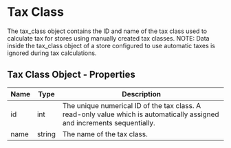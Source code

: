 # Tax Class

The tax_class object contains the ID and name of the tax class used to calculate tax for stores using manually created tax classes. NOTE: Data inside the tax_class object of a store configured to use automatic taxes is ignored during tax calculations.

## Tax Class Object - Properties

| Name | Type | Description |
| --- | --- | --- |
| id | int | The unique numerical ID of the tax class. A read-only value which is automatically assigned and increments sequentially. |
| name | string | The name of the tax class. 
